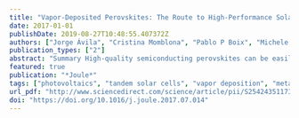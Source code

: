 ```yaml
---
title: "Vapor-Deposited Perovskites: The Route to High-Performance Solar Cell Production?"
date: 2017-01-01
publishDate: 2019-08-27T10:48:55.407372Z
authors: ["Jorge Ávila", "Cristina Momblona", "Pablo P Boix", "Michele Sessolo", "Henk J Bolink"]
publication_types: ["2"]
abstract: "Summary High-quality semiconducting perovskites can be easily synthesized through several methods. The ease of fabrication has favored the adoption of lab-scale solution-processing techniques, which have yielded the highest performing devices. Most of these processes, however, are not directly applicable to larger scale and volume preparations, hindering the consolidation and market entry of this technology. Vapor-based methods, a mature technology widely adopted in the coating and semiconductor industry, could change this trend. Their application to perovskite solar cells includes a large amount of fabrication approaches, offering versatility in the employed materials as well as in the characteristics of the resulting perovskite films. It is thus essential to review the fundamentals of perovskite vapor-related techniques in order to put their real potential and challenges into perspective."
featured: true
publication: "*Joule*"
tags: ["photovoltaics", "tandem solar cells", "vapor deposition", "metal-halide perovskites"]
url_pdf: "http://www.sciencedirect.com/science/article/pii/S2542435117300211"
doi: "https://doi.org/10.1016/j.joule.2017.07.014"
---
```


